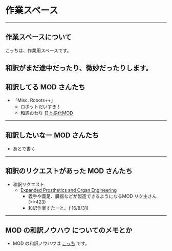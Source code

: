 # 作業スペース
---
## 作業スペースについて
こっちは、作業用スペースです。

和訳がまだ途中だったり、微妙だったりします。
---
## 和訳してる MOD さんたち
- 「Misc. Robots++」
  - ロボットだいすき！
  - 和訳おわり [日本語化MOD](http://steamcommunity.com/sharedfiles/filedetails/?id=754791001)

---
## 和訳したいなー MOD さんたち
- あとで書く

---
## 和訳のリクエストがあった MOD さんたち
- 和訳リクエスト
  - [Expanded Prosthetics and Organ Engineering](http://steamcommunity.com/sharedfiles/filedetails/?id=725956940)
    - 義手や義足、臓器などが製造できるようになるMOD リク主さん(>>423)
    - 和訳作業すたーと。('16/8/31)

---
## MOD の和訳ノウハウ についてのメモとか
- MOD の和訳ノウハウは [こっち](./HowTo_MOD_Localization_MOD/) です。
